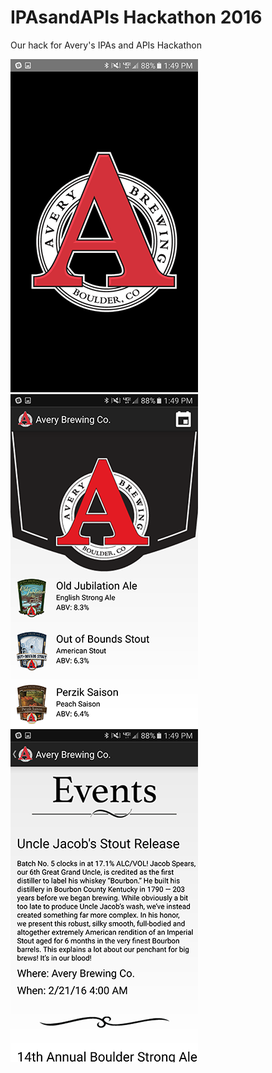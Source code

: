 # IPAsandAPIs Hackathon 2016

Our hack for Avery's IPAs and APIs Hackathon

<img src="https://github.com/jessalbarian/IPAsandAPIs/blob/master/screenshot1.png" width="300">
<img src="https://github.com/jessalbarian/IPAsandAPIs/blob/master/screenshot2.png" width="300">
<img src="https://github.com/jessalbarian/IPAsandAPIs/blob/master/screenshot3.png" width="300">
